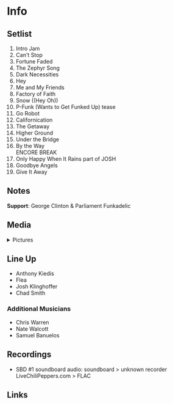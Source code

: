 # Info

## Setlist

1. Intro Jam
2. Can't Stop
3. Fortune Faded
4. The Zephyr Song
5. Dark Necessities
6. Hey
7. Me and My Friends
8. Factory of Faith
9. Snow ((Hey Oh))
10. P-Funk (Wants to Get Funked Up) tease
11. Go Robot
12. Californication
13. The Getaway
14. Higher Ground
15. Under the Bridge
16. By the Way
<br> ENCORE BREAK
17. Only Happy When It Rains part of JOSH
18. Goodbye Angels
19. Give It Away

## Notes

**Support**: George Clinton & Parliament Funkadelic

## Media 

<details>
  <summary>Pictures</summary>
  <!--<img alt="Setlist" title="Setlist" src="_.jpg" height="200" />-->
</details>

## Line Up

* Anthony Kiedis
* Flea
* Josh Klinghoffer
* Chad Smith

### Additional Musicians
* Chris Warren  
* Nate Walcott  
* Samuel Banuelos

## Recordings

* SBD #1 soundboard audio: soundboard > unknown recorder LiveChiliPeppers.com > FLAC

## Links